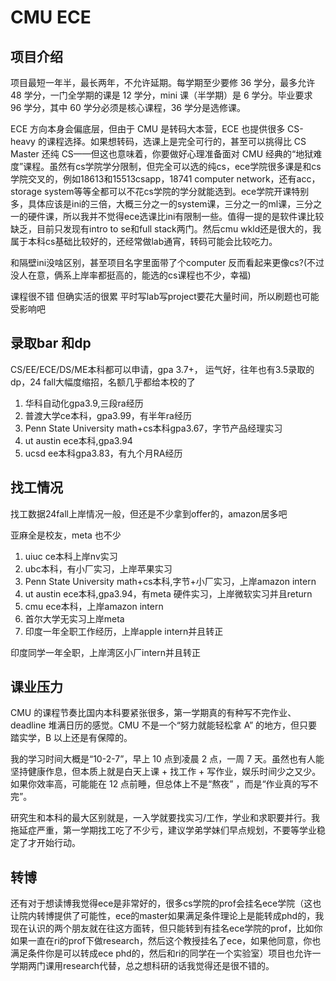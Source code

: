# CMU ECE

## 项目介绍
项目最短一年半，最长两年，不允许延期。每学期至少要修 36 学分，最多允许 48 学分，一门全学期的课是 12 学分，mini 课（半学期）是 6 学分。毕业要求 96 学分，其中 60 学分必须是核心课程，36 学分是选修课。

ECE 方向本身会偏底层，但由于 CMU 是转码大本营，ECE 也提供很多 CS-heavy 的课程选择。如果想转码，选课上是完全可行的，甚至可以挑得比 CS Master 还纯 CS——但这也意味着，你要做好心理准备面对 CMU 经典的“地狱难度”课程。虽然有cs学院学分限制，但完全可以选的纯cs，ece学院很多课是和cs学院交叉的，例如18613和15513csapp，18741 computer network，还有acc，storage system等等全都可以不花cs学院的学分就能选到。ece学院开课特别多，具体应该是ini的三倍，大概三分之一的system课，三分之一的ml课，三分之一的硬件课，所以我并不觉得ece选课比ini有限制一些。值得一提的是软件课比较缺乏，目前只发现有intro to se和full stack两门。然后cmu wkld还是很大的，我属于本科cs基础比较好的，还经常做lab通宵，转码可能会比较吃力。


和隔壁ini没啥区别，甚至项目名字里面带了个computer 反而看起来更像cs?(不过没人在意，俩系上岸率都挺高的，能选的cs课程也不少，幸福)



课程很不错 但确实活的很累 平时写lab写project要花大量时间，所以刷题也可能受影响吧
## 录取bar 和dp
CS/EE/ECE/DS/ME本科都可以申请，gpa 3.7+，
运气好，往年也有3.5录取的dp，24 fall大幅度缩招，名额几乎都给本校的了

1. 华科自动化gpa3.9,三段ra经历
2. 普渡大学ce本科，gpa3.99，有半年ra经历
3. Penn State University math+cs本科gpa3.67，字节产品经理实习
4. ut austin ece本科,gpa3.94
5. ucsd ee本科gpa3.83，有九个月RA经历
## 找工情况
找工数据24fall上岸情况一般，但还是不少拿到offer的，amazon居多吧

亚麻全是校友，meta 也不少
1. uiuc ce本科上岸nv实习
2. ubc本科，有小厂实习，上岸苹果实习
3.  Penn State University math+cs本科,字节+小厂实习，上岸amazon intern
4. ut austin ece本科,gpa3.94，有meta 硬件实习，上岸微软实习并且return
5. cmu ece本科，上岸amazon intern
6. 首尔大学无实习上岸meta
7. 印度一年全职工作经历，上岸apple intern并且转正


印度同学一年全职，上岸湾区小厂intern并且转正
## 课业压力

CMU 的课程节奏比国内本科要紧张很多，第一学期真的有种写不完作业、deadline 堆满日历的感觉。CMU 不是一个“努力就能轻松拿 A” 的地方，但只要踏实学，B 以上还是有保障的。

我的学习时间大概是“10-2-7”，早上 10 点到凌晨 2 点，一周 7 天。虽然也有人能坚持健康作息，但本质上就是白天上课 + 找工作 + 写作业，娱乐时间少之又少。如果你效率高，可能能在 12 点前睡，但总体上不是“熬夜” ，而是“作业真的写不完”。

研究生和本科的最大区别就是，一入学就要找实习/工作，学业和求职要并行。我拖延症严重，第一学期找工吃了不少亏，建议学弟学妹们早点规划，不要等学业稳定了才开始行动。
## 转博

还有对于想读博我觉得ece是非常好的，很多cs学院的prof会挂名ece学院（这也让院内转博提供了可能性，ece的master如果满足条件理论上是能转成phd的，我现在认识的两个朋友就在往这方面转，但只能转到有挂名ece学院的prof，比如你如果一直在ri的prof下做research，然后这个教授挂名了ece，如果他同意，你也满足条件你是可以转成ece phd的，然后和ri的同学在一个实验室）项目也允许一学期两门课用research代替，总之想科研的话我觉得还是很不错的。